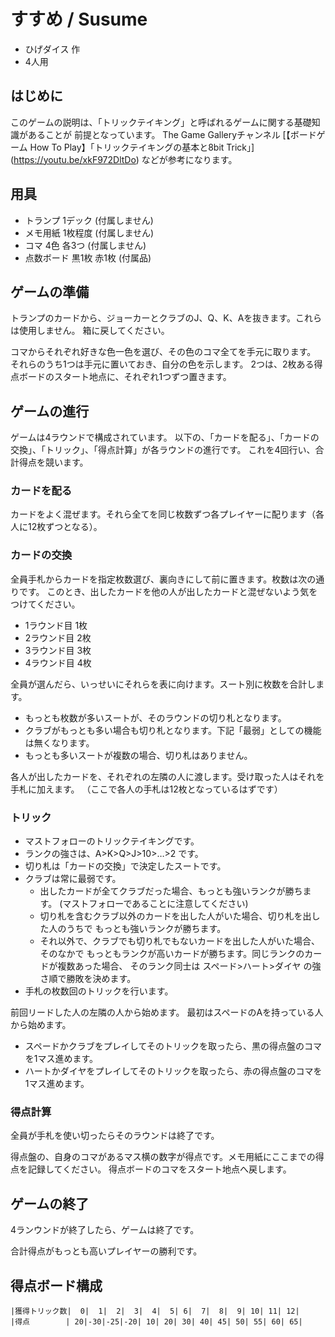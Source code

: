 すすめ / Susume
==============

  * ひげダイス 作
  * 4人用


はじめに
--------

このゲームの説明は、「トリックテイキング」と呼ばれるゲームに関する基礎知識があることが
前提となっています。 
The Game Galleryチャンネル [【ボードゲーム How To Play】「トリックテイキングの基本と8bit Trick」]
(https://youtu.be/xkF972DltDo) などが参考になります。


用具
----

  * トランプ 1デック (付属しません)
  * メモ用紙 1枚程度  (付属しません)
  * コマ 4色 各3つ (付属しません)
  * 点数ボード 黒1枚 赤1枚 (付属品)


ゲームの準備
------------

トランプのカードから、ジョーカーとクラブのJ、Q、K、Aを抜きます。これらは使用しません。
箱に戻してください。

コマからそれぞれ好きな色一色を選び、その色のコマ全てを手元に取ります。
それらのうち1つは手元に置いておき、自分の色を示します。
2つは、2枚ある得点ボードのスタート地点に、それぞれ1つずつ置きます。


ゲームの進行
------------

ゲームは4ラウンドで構成されています。
以下の、「カードを配る」、「カードの交換」、「トリック」、「得点計算」が各ラウンドの進行です。
これを4回行い、合計得点を競います。


### カードを配る ###

カードをよく混ぜます。それら全てを同じ枚数ずつ各プレイヤーに配ります（各人に12枚ずつとなる）。


### カードの交換 ###

全員手札からカードを指定枚数選び、裏向きにして前に置きます。枚数は次の通りです。
このとき、出したカードを他の人が出したカードと混ぜないよう気をつけてください。

  * 1ラウンド目 1枚
  * 2ラウンド目 2枚
  * 3ラウンド目 3枚
  * 4ラウンド目 4枚

全員が選んだら、いっせいにそれらを表に向けます。スート別に枚数を合計します。

  * もっとも枚数が多いスートが、そのラウンドの切り札となります。
  * クラブがもっとも多い場合も切り札となります。下記「最弱」としての機能は無くなります。
  * もっとも多いスートが複数の場合、切り札はありません。

各人が出したカードを、それぞれの左隣の人に渡します。受け取った人はそれを手札に加えます。
（ここで各人の手札は12枚となっているはずです）


### トリック ###

  * マストフォローのトリックテイキングです。
  * ランクの強さは、A>K>Q>J>10>…>2 です。
  * 切り札は「カードの交換」で決定したスートです。
  * クラブは常に最弱です。
    * 出したカードが全てクラブだった場合、もっとも強いランクが勝ちます。
      (マストフォローであることに注意してください)
    * 切り札を含むクラブ以外のカードを出した人がいた場合、切り札を出した人のうちで
      もっとも強いランクが勝ちます。
    * それ以外で、クラブでも切り札でもないカードを出した人がいた場合、そのなかで
      もっともランクが高いカードが勝ちます。同じランクのカードが複数あった場合、
      そのランク同士は スペード>ハート>ダイヤ の強さ順で勝敗を決めます。
  * 手札の枚数回のトリックを行います。

前回リードした人の左隣の人から始めます。
最初はスペードのAを持っている人から始めます。

  * スペードかクラブをプレイしてそのトリックを取ったら、黒の得点盤のコマを1マス進めます。
  * ハートかダイヤをプレイしてそのトリックを取ったら、赤の得点盤のコマを1マス進めます。


### 得点計算 ###

全員が手札を使い切ったらそのラウンドは終了です。

得点盤の、自身のコマがあるマス横の数字が得点です。メモ用紙にここまでの得点を記録してください。
得点ボードのコマをスタート地点へ戻します。


ゲームの終了
-----------

4ランウンドが終了したら、ゲームは終了です。 

合計得点がもっとも高いプレイヤーの勝利です。


得点ボード構成
--------------

```
|獲得トリック数|  0|  1|  2|  3|  4|  5| 6|  7|  8|  9| 10| 11| 12|
|得点        | 20|-30|-25|-20| 10| 20| 30| 40| 45| 50| 55| 60| 65|
```